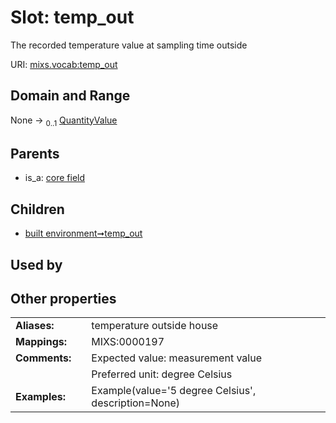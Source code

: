 
# Slot: temp_out


The recorded temperature value at sampling time outside

URI: [mixs.vocab:temp_out](https://w3id.org/mixs/vocab/temp_out)


## Domain and Range

None &#8594;  <sub>0..1</sub> [QuantityValue](QuantityValue.md)

## Parents

 *  is_a: [core field](core_field.md)

## Children

 *  [built environment➞temp_out](built_environment_temp_out.md)

## Used by


## Other properties

|  |  |  |
| --- | --- | --- |
| **Aliases:** | | temperature outside house |
| **Mappings:** | | MIXS:0000197 |
| **Comments:** | | Expected value: measurement value |
|  | | Preferred unit: degree Celsius |
| **Examples:** | | Example(value='5 degree Celsius', description=None) |


